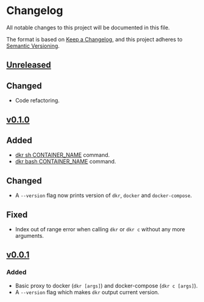 # Changelog

All notable changes to this project will be documented in this file.

The format is based on [Keep a Changelog](https://keepachangelog.com/en/1.0.0/),
and this project adheres to [Semantic Versioning](https://semver.org/spec/v2.0.0.html).

## [Unreleased](https://github.com/ohdkr/dkr)
## Changed
- Code refactoring.

## [v0.1.0](https://github.com/ohdkr/dkr/releases/tag/v0.1.0)
## Added
- [dkr sh CONTAINER_NAME](./README.md#sh) command.
- [dkr bash CONTAINER_NAME](./README.md#bash) command.
## Changed
- A `--version` flag now prints version of `dkr`, `docker` and `docker-compose`.
## Fixed
- Index out of range error when calling `dkr` or `dkr c` without any more arguments.

## [v0.0.1](https://github.com/ohdkr/dkr/releases/tag/v0.0.1)
### Added
- Basic proxy to docker (`dkr [args]`) and docker-compose (`dkr c [args]`).
- A `--version` flag which makes `dkr` output current version.